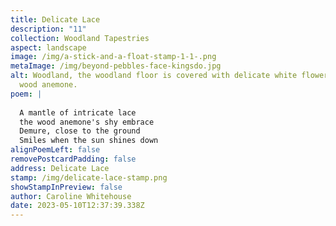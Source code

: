 ```yaml
---
title: Delicate Lace
description: "11"
collection: Woodland Tapestries
aspect: landscape
image: /img/a-stick-and-a-float-stamp-1-1-.png
metaImage: /img/beyond-pebbles-face-kingsdo.jpg
alt: Woodland, the woodland floor is covered with delicate white flowers, the
  wood anemone.
poem: |
  
  A mantle of intricate lace
  the wood anemone's shy embrace
  Demure, close to the ground 
  Smiles when the sun shines down
alignPoemLeft: false
removePostcardPadding: false
address: Delicate Lace
stamp: /img/delicate-lace-stamp.png
showStampInPreview: false
author: Caroline Whitehouse
date: 2023-05-10T12:37:39.338Z
---
```

